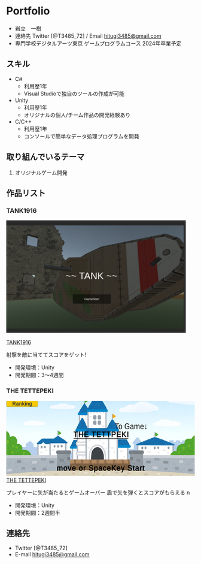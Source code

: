# Portfolio

- 岩立　一樹
- 連絡先 Twitter [@T3485_72]  / Email [hitugi3485@gmail.com](hitugi3485@gmail.com)
- 専門学校デジタルアーツ東京 ゲームプログラムコース 2024年卒業予定


## スキル
- C#
  - 利用歴1年
  - Visual Studioで独自のツールの作成が可能
- Unity
  - 利用歴1年
  - オリジナルの個人/チーム作品の開発経験あり
- C/C++
  - 利用歴1年
  - コンソールで簡単なデータ処理プログラムを開発

## 取り組んでいるテーマ
1. オリジナルゲーム開発

## 作品リスト

### TANK1916
[<img src="images/TANK916Title.png" alt="inm" style="height: 300px">](TANK916Title.png)

[TANK1916](https://unityroom.com/games/tank1916)

射撃を敵に当ててスコアをゲット! 

- 開発環境：Unity
- 開発期間：3～4週間

### THE TETTEPEKI
[<img src="images/TeepekiTitle.png" alt="a" style="height: 200px">](a)
[THE TETTEPEKI](https://unityroom.com/games/tepeki)

プレイヤーに矢が当たるとゲームオーバー 盾で矢を弾くとスコアがもらえる n
- 開発環境：Unity
- 開発期間：2週間半

## 連絡先
- Twitter [@T3485_72]
- E-mail [hitugi3485@gmail.com](hitugi3485@gmail.com)